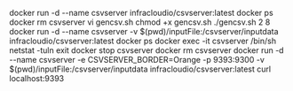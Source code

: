 docker run -d --name csvserver infracloudio/csvserver:latest
docker ps
docker rm csvserver
vi gencsv.sh
chmod +x gencsv.sh
./gencsv.sh 2 8
docker run -d --name csvserver -v $(pwd)/inputFile:/csvserver/inputdata infracloudio/csvserver:latest
docker ps
docker exec -it csvserver /bin/sh
netstat -tuln
exit
docker stop csvserver
docker rm csvserver
docker run -d --name csvserver -e CSVSERVER_BORDER=Orange -p 9393:9300 -v $(pwd)/inputFile:/csvserver/inputdata infracloudio/csvserver:latest
curl  localhost:9393
